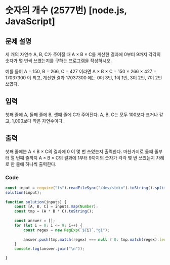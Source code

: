 # 숫자의 개수 (2577번) [node.js, JavaScript] 

## 문제 설명
세 개의 자연수 A, B, C가 주어질 때 A × B × C를 계산한 결과에 0부터 9까지 각각의 숫자가 몇 번씩 쓰였는지를 구하는 프로그램을 작성하시오.

예를 들어 A = 150, B = 266, C = 427 이라면 A × B × C = 150 × 266 × 427 = 17037300 이 되고, 계산한 결과 17037300 에는 0이 3번, 1이 1번, 3이 2번, 7이 2번 쓰였다.

## 입력
첫째 줄에 A, 둘째 줄에 B, 셋째 줄에 C가 주어진다. A, B, C는 모두 100보다 크거나 같고, 1,000보다 작은 자연수이다.

## 출력
첫째 줄에는 A × B × C의 결과에 0 이 몇 번 쓰였는지 출력한다. 마찬가지로 둘째 줄부터 열 번째 줄까지 A × B × C의 결과에 1부터 9까지의 숫자가 각각 몇 번 쓰였는지 차례로 한 줄에 하나씩 출력한다.

### Code
```js
const input = require("fs").readFileSync("/dev/stdin").toString().split("\n"); 
solution(input);
    
function solution(inputs) {
    const [A, B, C] = inputs.map(Number);
    const tmp = (A * B * C).toString();
    
    const answer = [];
    for (let i = 0; i <= 9; i++) {
        const regex = new RegExp(`${i}`,"gi");
        
        answer.push(tmp.match(regex) === null ? 0: tmp.match(regex).length);
    }
    console.log(answer.join("\n"));

}
```